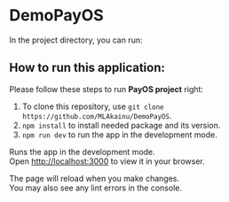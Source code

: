 # DemoPayOS
In the project directory, you can run:

## How to run this application:
Please follow these steps to run **PayOS project** right:
1. To clone this repository, use `git clone https://github.com/MLAkainu/DemoPayOS`.
2. `npm install` to install needed package and its version.
3. `npm run dev` to run the app in the development mode.

Runs the app in the development mode.\
Open [http://localhost:3000](http://localhost:3000) to view it in your browser.

The page will reload when you make changes.\
You may also see any lint errors in the console.
